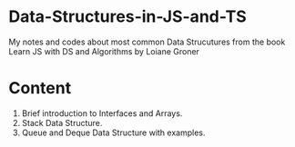 # Data-Structures-in-JS-and-TS
My notes and codes about most common Data Strucutures from the book Learn JS with DS and Algorithms by Loiane Groner

# Content

1. Brief introduction to Interfaces and Arrays.
2. Stack Data Structure.
3. Queue and Deque Data Structure with examples.
